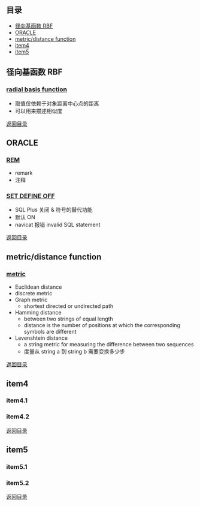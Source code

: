 ## <span id="jump0">目录<span>
  
  * [径向基函数 RBF](#jump1)
  * [ORACLE](#jump2)
  * [metric/distance function](#jump3)
  * [item4](#jump4)
  * [item5](#jump5)

## <span id="jump1">径向基函数 RBF<span>

  ### [radial basis function](https://zh.wikipedia.org/wiki/%E5%BE%84%E5%90%91%E5%9F%BA%E5%87%BD%E6%95%B0)
  
  * 取值仅依赖于对象距离中心点的距离
  * 可以用来描述相似度
 
  
[返回目录](#jump0)


## <span id="jump2">ORACLE<span>
  
  ### [REM](https://stackoverflow.com/questions/8932354/what-does-exactly-do-the-command-rem-inserting-into-table-name-in-oracle)
  
  * remark
  * 注释
 
  ### [SET DEFINE OFF](https://stackoverflow.com/questions/34332639/when-or-why-to-use-a-set-define-off-in-oracle-database)
  
  * SQL Plus 关闭 & 符号的替代功能
  * 默认 ON
  * navicat 报错 invalid SQL statement
  
 
[返回目录](#jump0)

## <span id="jump3">metric/distance function<span>
  
  ### [metric](https://en.wikipedia.org/wiki/Metric_(mathematics))
 
  * Euclidean distance
  * discrete metric
  * Graph metric
    * shortest directed or undirected path
  * Hamming distance
    * between two strings of equal length
    * distance is the number of positions at which the corresponding symbols are different
  * Levenshtein distance
    * a string metric for measuring the difference between two sequences
    * 度量从 string a 到 string b 需要变换多少步

[返回目录](#jump0)

## <span id="jump4">item4<span>
  
  ### item4.1
 
  ### item4.2

[返回目录](#jump0)


## <span id="jump5">item5<span>
  
  ### item5.1
 
  ### item5.2
  
[返回目录](#jump0)
